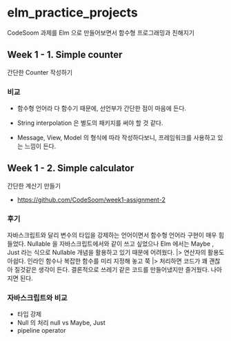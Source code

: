 # elm_practice_projects
CodeSoom 과제를 Elm 으로 만들어보면서 함수형 프로그래밍과 친해지기



## Week 1 - 1. Simple counter

간단한 Counter 작성하기

### 비교

- 함수형 언어라 다 함수기 때문에, 선언부가 간단한 점이 마음에 든다.

- String interpolation 은 별도의 패키지를 써야 할 것 같다.
- Message, View, Model 의 형식에 따라 작성하다보니,  프레임워크를 사용하고 있는 느낌이 든다.

## Week 1 - 2. Simple calculator

간단한 계산기 만들기

- https://github.com/CodeSoom/week1-assignment-2

### 후기

자바스크립트와 달리 변수의 타입을 강제하는 언어이면서 함수형 언어라 구현이 매우 힘들었다. Nullable 을 자바스크립트에서와 같이 쓰고 싶었으나 Elm 에서는 Maybe , Just 라는 식으로 Nullable 개념을 활용하고 있기 때문에 어려웠다. |> 연산자의 활용도 아쉽다. 인라인 함수나 복잡한 함수를 미리 지정해 놓고 쭉 |> 처리하면 코드가 꽤 괜찮아 질것같은 생각이 든다.  결론적으로 쓰레기 같은 코드를 만들어냈지만 즐거웠다. 나아지면 된다. 

### 자바스크립트와 비교

- 타입 강제
-  Null 의 처리  null  vs Maybe, Just
- pipeline operator